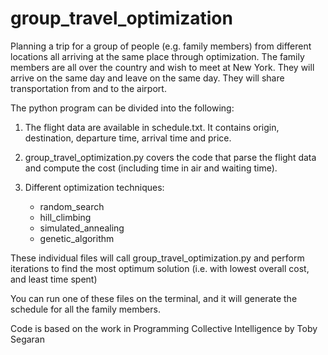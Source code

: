 group_travel_optimization
=========================

Planning a trip for a group of people (e.g. family members) from different locations all arriving at the same place through optimization. The family members are all over the country and wish to meet at New York. They will arrive on the same day and leave on the same day. They will share transportation from and to the airport. 



The python program can be divided into the following:

1) The flight data are available in schedule.txt. It contains origin, destination, departure time, arrival time and price.

2) group_travel_optimization.py covers the code that parse the flight data and compute the cost (including time in air and waiting time).

3) Different optimization techniques:
	- random_search
	- hill_climbing
	- simulated_annealing
	- genetic_algorithm

These individual files will call group_travel_optimization.py and perform iterations to find the most optimum solution (i.e. with lowest overall cost, and least time spent)

You can run one of these files on the terminal, and it will generate the schedule for all the family members.



Code is based on the work in Programming Collective Intelligence by Toby Segaran

